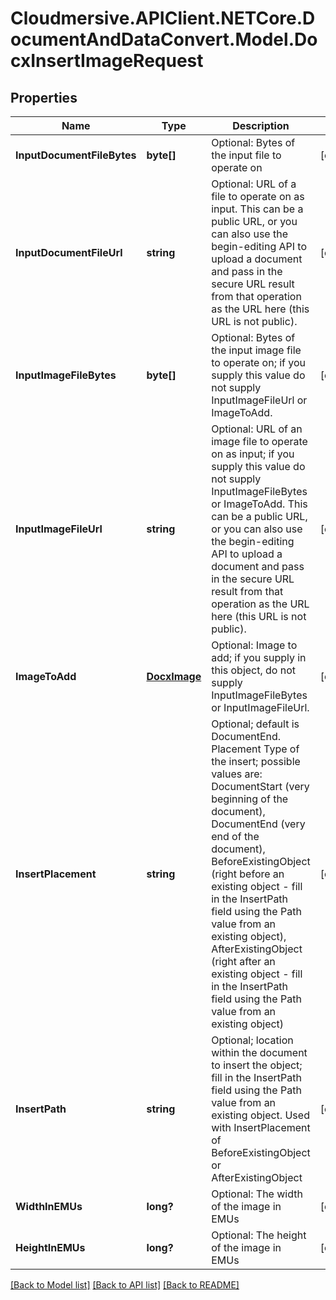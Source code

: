# Cloudmersive.APIClient.NETCore.DocumentAndDataConvert.Model.DocxInsertImageRequest
## Properties

Name | Type | Description | Notes
------------ | ------------- | ------------- | -------------
**InputDocumentFileBytes** | **byte[]** | Optional: Bytes of the input file to operate on | [optional] 
**InputDocumentFileUrl** | **string** | Optional: URL of a file to operate on as input.  This can be a public URL, or you can also use the begin-editing API to upload a document and pass in the secure URL result from that operation as the URL here (this URL is not public). | [optional] 
**InputImageFileBytes** | **byte[]** | Optional: Bytes of the input image file to operate on; if you supply this value do not supply InputImageFileUrl or ImageToAdd. | [optional] 
**InputImageFileUrl** | **string** | Optional: URL of an image file to operate on as input; if you supply this value do not supply InputImageFileBytes or ImageToAdd.  This can be a public URL, or you can also use the begin-editing API to upload a document and pass in the secure URL result from that operation as the URL here (this URL is not public). | [optional] 
**ImageToAdd** | [**DocxImage**](DocxImage.md) | Optional: Image to add; if you supply in this object, do not supply InputImageFileBytes or InputImageFileUrl. | [optional] 
**InsertPlacement** | **string** | Optional; default is DocumentEnd.  Placement Type of the insert; possible values are: DocumentStart (very beginning of the document), DocumentEnd (very end of the document), BeforeExistingObject (right before an existing object - fill in the InsertPath field using the Path value from an existing object), AfterExistingObject (right after an existing object - fill in the InsertPath field using the Path value from an existing object) | [optional] 
**InsertPath** | **string** | Optional; location within the document to insert the object; fill in the InsertPath field using the Path value from an existing object.  Used with InsertPlacement of BeforeExistingObject or AfterExistingObject | [optional] 
**WidthInEMUs** | **long?** | Optional: The width of the image in EMUs | [optional] 
**HeightInEMUs** | **long?** | Optional: The height of the image in EMUs | [optional] 

[[Back to Model list]](../README.md#documentation-for-models) [[Back to API list]](../README.md#documentation-for-api-endpoints) [[Back to README]](../README.md)

